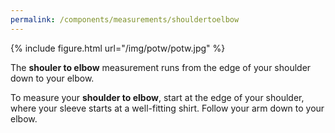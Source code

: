 ```yaml
---
permalink: /components/measurements/shouldertoelbow
---
```

{% include figure.html url="/img/potw/potw.jpg" %}

The **shouler to elbow** measurement runs from the edge of your shoulder down to your elbow.

To measure your **shoulder to elbow**, start at the edge of your shoulder, where your sleeve starts at a well-fitting shirt. Follow your arm down to your elbow.

